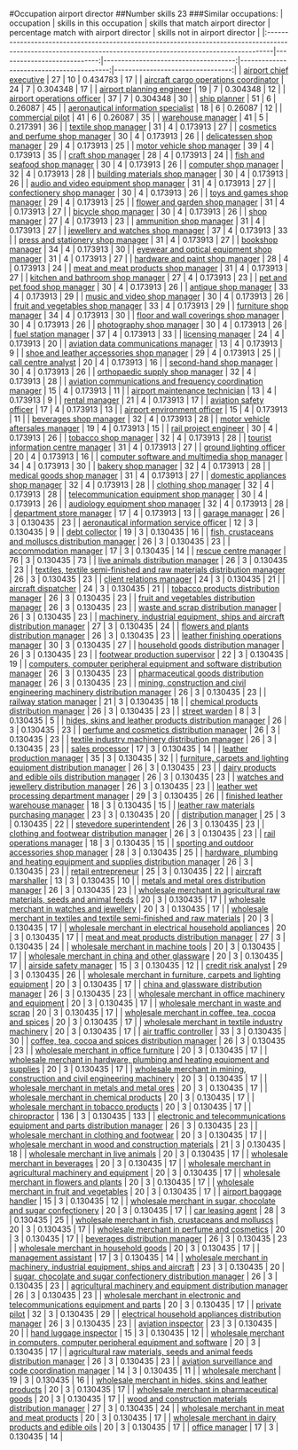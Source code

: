 #Occupation airport director
##Number skills 23
###Similar occupations:
| occupation                                                                                                                                                    |   skills in this occupation |   skills that match airport director |   percentage match with airport director |   skills not in airport director |
|:--------------------------------------------------------------------------------------------------------------------------------------------------------------|----------------------------:|-------------------------------------:|-----------------------------------------:|---------------------------------:|
| [airport chief executive](airport_chief_executive.md)                                                                                                         |                          27 |                                   10 |                                 0.434783 |                               17 |
| [aircraft cargo operations coordinator](aircraft_cargo_operations_coordinator.md)                                                                             |                          24 |                                    7 |                                 0.304348 |                               17 |
| [airport planning engineer](airport_planning_engineer.md)                                                                                                     |                          19 |                                    7 |                                 0.304348 |                               12 |
| [airport operations officer](airport_operations_officer.md)                                                                                                   |                          37 |                                    7 |                                 0.304348 |                               30 |
| [ship planner](ship_planner.md)                                                                                                                               |                          51 |                                    6 |                                 0.26087  |                               45 |
| [aeronautical information specialist](aeronautical_information_specialist.md)                                                                                 |                          18 |                                    6 |                                 0.26087  |                               12 |
| [commercial pilot](commercial_pilot.md)                                                                                                                       |                          41 |                                    6 |                                 0.26087  |                               35 |
| [warehouse manager](warehouse_manager.md)                                                                                                                     |                          41 |                                    5 |                                 0.217391 |                               36 |
| [textile shop manager](textile_shop_manager.md)                                                                                                               |                          31 |                                    4 |                                 0.173913 |                               27 |
| [cosmetics and perfume shop manager](cosmetics_and_perfume_shop_manager.md)                                                                                   |                          30 |                                    4 |                                 0.173913 |                               26 |
| [delicatessen shop manager](delicatessen_shop_manager.md)                                                                                                     |                          29 |                                    4 |                                 0.173913 |                               25 |
| [motor vehicle shop manager](motor_vehicle_shop_manager.md)                                                                                                   |                          39 |                                    4 |                                 0.173913 |                               35 |
| [craft shop manager](craft_shop_manager.md)                                                                                                                   |                          28 |                                    4 |                                 0.173913 |                               24 |
| [fish and seafood shop manager](fish_and_seafood_shop_manager.md)                                                                                             |                          30 |                                    4 |                                 0.173913 |                               26 |
| [computer shop manager](computer_shop_manager.md)                                                                                                             |                          32 |                                    4 |                                 0.173913 |                               28 |
| [building materials shop manager](building_materials_shop_manager.md)                                                                                         |                          30 |                                    4 |                                 0.173913 |                               26 |
| [audio and video equipment shop manager](audio_and_video_equipment_shop_manager.md)                                                                           |                          31 |                                    4 |                                 0.173913 |                               27 |
| [confectionery shop manager](confectionery_shop_manager.md)                                                                                                   |                          30 |                                    4 |                                 0.173913 |                               26 |
| [toys and games shop manager](toys_and_games_shop_manager.md)                                                                                                 |                          29 |                                    4 |                                 0.173913 |                               25 |
| [flower and garden shop manager](flower_and_garden_shop_manager.md)                                                                                           |                          31 |                                    4 |                                 0.173913 |                               27 |
| [bicycle shop manager](bicycle_shop_manager.md)                                                                                                               |                          30 |                                    4 |                                 0.173913 |                               26 |
| [shop manager](shop_manager.md)                                                                                                                               |                          27 |                                    4 |                                 0.173913 |                               23 |
| [ammunition shop manager](ammunition_shop_manager.md)                                                                                                         |                          31 |                                    4 |                                 0.173913 |                               27 |
| [jewellery and watches shop manager](jewellery_and_watches_shop_manager.md)                                                                                   |                          37 |                                    4 |                                 0.173913 |                               33 |
| [press and stationery shop manager](press_and_stationery_shop_manager.md)                                                                                     |                          31 |                                    4 |                                 0.173913 |                               27 |
| [bookshop manager](bookshop_manager.md)                                                                                                                       |                          34 |                                    4 |                                 0.173913 |                               30 |
| [eyewear and optical equipment shop manager](eyewear_and_optical_equipment_shop_manager.md)                                                                   |                          31 |                                    4 |                                 0.173913 |                               27 |
| [hardware and paint shop manager](hardware_and_paint_shop_manager.md)                                                                                         |                          28 |                                    4 |                                 0.173913 |                               24 |
| [meat and meat products shop manager](meat_and_meat_products_shop_manager.md)                                                                                 |                          31 |                                    4 |                                 0.173913 |                               27 |
| [kitchen and bathroom shop manager](kitchen_and_bathroom_shop_manager.md)                                                                                     |                          27 |                                    4 |                                 0.173913 |                               23 |
| [pet and pet food shop manager](pet_and_pet_food_shop_manager.md)                                                                                             |                          30 |                                    4 |                                 0.173913 |                               26 |
| [antique shop manager](antique_shop_manager.md)                                                                                                               |                          33 |                                    4 |                                 0.173913 |                               29 |
| [music and video shop manager](music_and_video_shop_manager.md)                                                                                               |                          30 |                                    4 |                                 0.173913 |                               26 |
| [fruit and vegetables shop manager](fruit_and_vegetables_shop_manager.md)                                                                                     |                          33 |                                    4 |                                 0.173913 |                               29 |
| [furniture shop manager](furniture_shop_manager.md)                                                                                                           |                          34 |                                    4 |                                 0.173913 |                               30 |
| [floor and wall coverings shop manager](floor_and_wall_coverings_shop_manager.md)                                                                             |                          30 |                                    4 |                                 0.173913 |                               26 |
| [photography shop manager](photography_shop_manager.md)                                                                                                       |                          30 |                                    4 |                                 0.173913 |                               26 |
| [fuel station manager](fuel_station_manager.md)                                                                                                               |                          37 |                                    4 |                                 0.173913 |                               33 |
| [licensing manager](licensing_manager.md)                                                                                                                     |                          24 |                                    4 |                                 0.173913 |                               20 |
| [aviation data communications manager](aviation_data_communications_manager.md)                                                                               |                          13 |                                    4 |                                 0.173913 |                                9 |
| [shoe and leather accessories shop manager](shoe_and_leather_accessories_shop_manager.md)                                                                     |                          29 |                                    4 |                                 0.173913 |                               25 |
| [call centre analyst](call_centre_analyst.md)                                                                                                                 |                          20 |                                    4 |                                 0.173913 |                               16 |
| [second-hand shop manager](second-hand_shop_manager.md)                                                                                                       |                          30 |                                    4 |                                 0.173913 |                               26 |
| [orthopaedic supply shop manager](orthopaedic_supply_shop_manager.md)                                                                                         |                          32 |                                    4 |                                 0.173913 |                               28 |
| [aviation communications and frequency coordination manager](aviation_communications_and_frequency_coordination_manager.md)                                   |                          15 |                                    4 |                                 0.173913 |                               11 |
| [airport maintenance technician](airport_maintenance_technician.md)                                                                                           |                          13 |                                    4 |                                 0.173913 |                                9 |
| [rental manager](rental_manager.md)                                                                                                                           |                          21 |                                    4 |                                 0.173913 |                               17 |
| [aviation safety officer](aviation_safety_officer.md)                                                                                                         |                          17 |                                    4 |                                 0.173913 |                               13 |
| [airport environment officer](airport_environment_officer.md)                                                                                                 |                          15 |                                    4 |                                 0.173913 |                               11 |
| [beverages shop manager](beverages_shop_manager.md)                                                                                                           |                          32 |                                    4 |                                 0.173913 |                               28 |
| [motor vehicle aftersales manager](motor_vehicle_aftersales_manager.md)                                                                                       |                          19 |                                    4 |                                 0.173913 |                               15 |
| [rail project engineer](rail_project_engineer.md)                                                                                                             |                          30 |                                    4 |                                 0.173913 |                               26 |
| [tobacco shop manager](tobacco_shop_manager.md)                                                                                                               |                          32 |                                    4 |                                 0.173913 |                               28 |
| [tourist information centre manager](tourist_information_centre_manager.md)                                                                                   |                          31 |                                    4 |                                 0.173913 |                               27 |
| [ground lighting officer](ground_lighting_officer.md)                                                                                                         |                          20 |                                    4 |                                 0.173913 |                               16 |
| [computer software and multimedia shop manager](computer_software_and_multimedia_shop_manager.md)                                                             |                          34 |                                    4 |                                 0.173913 |                               30 |
| [bakery shop manager](bakery_shop_manager.md)                                                                                                                 |                          32 |                                    4 |                                 0.173913 |                               28 |
| [medical goods shop manager](medical_goods_shop_manager.md)                                                                                                   |                          31 |                                    4 |                                 0.173913 |                               27 |
| [domestic appliances shop manager](domestic_appliances_shop_manager.md)                                                                                       |                          32 |                                    4 |                                 0.173913 |                               28 |
| [clothing shop manager](clothing_shop_manager.md)                                                                                                             |                          32 |                                    4 |                                 0.173913 |                               28 |
| [telecommunication equipment shop manager](telecommunication_equipment_shop_manager.md)                                                                       |                          30 |                                    4 |                                 0.173913 |                               26 |
| [audiology equipment shop manager](audiology_equipment_shop_manager.md)                                                                                       |                          32 |                                    4 |                                 0.173913 |                               28 |
| [department store manager](department_store_manager.md)                                                                                                       |                          17 |                                    4 |                                 0.173913 |                               13 |
| [garage manager](garage_manager.md)                                                                                                                           |                          26 |                                    3 |                                 0.130435 |                               23 |
| [aeronautical information service officer](aeronautical_information_service_officer.md)                                                                       |                          12 |                                    3 |                                 0.130435 |                                9 |
| [debt collector](debt_collector.md)                                                                                                                           |                          19 |                                    3 |                                 0.130435 |                               16 |
| [fish, crustaceans and molluscs distribution manager](fish,_crustaceans_and_molluscs_distribution_manager.md)                                                 |                          26 |                                    3 |                                 0.130435 |                               23 |
| [accommodation manager](accommodation_manager.md)                                                                                                             |                          17 |                                    3 |                                 0.130435 |                               14 |
| [rescue centre manager](rescue_centre_manager.md)                                                                                                             |                          76 |                                    3 |                                 0.130435 |                               73 |
| [live animals distribution manager](live_animals_distribution_manager.md)                                                                                     |                          26 |                                    3 |                                 0.130435 |                               23 |
| [textiles, textile semi-finished and raw materials distribution manager](textiles,_textile_semi-finished_and_raw_materials_distribution_manager.md)           |                          26 |                                    3 |                                 0.130435 |                               23 |
| [client relations manager](client_relations_manager.md)                                                                                                       |                          24 |                                    3 |                                 0.130435 |                               21 |
| [aircraft dispatcher](aircraft_dispatcher.md)                                                                                                                 |                          24 |                                    3 |                                 0.130435 |                               21 |
| [tobacco products distribution manager](tobacco_products_distribution_manager.md)                                                                             |                          26 |                                    3 |                                 0.130435 |                               23 |
| [fruit and vegetables distribution manager](fruit_and_vegetables_distribution_manager.md)                                                                     |                          26 |                                    3 |                                 0.130435 |                               23 |
| [waste and scrap distribution manager](waste_and_scrap_distribution_manager.md)                                                                               |                          26 |                                    3 |                                 0.130435 |                               23 |
| [machinery, industrial equipment, ships and aircraft distribution manager](machinery,_industrial_equipment,_ships_and_aircraft_distribution_manager.md)       |                          27 |                                    3 |                                 0.130435 |                               24 |
| [flowers and plants distribution manager](flowers_and_plants_distribution_manager.md)                                                                         |                          26 |                                    3 |                                 0.130435 |                               23 |
| [leather finishing operations manager](leather_finishing_operations_manager.md)                                                                               |                          30 |                                    3 |                                 0.130435 |                               27 |
| [household goods distribution manager](household_goods_distribution_manager.md)                                                                               |                          26 |                                    3 |                                 0.130435 |                               23 |
| [footwear production supervisor](footwear_production_supervisor.md)                                                                                           |                          22 |                                    3 |                                 0.130435 |                               19 |
| [computers, computer peripheral equipment and software distribution manager](computers,_computer_peripheral_equipment_and_software_distribution_manager.md)   |                          26 |                                    3 |                                 0.130435 |                               23 |
| [pharmaceutical goods distribution manager](pharmaceutical_goods_distribution_manager.md)                                                                     |                          26 |                                    3 |                                 0.130435 |                               23 |
| [mining, construction and civil engineering machinery distribution manager](mining,_construction_and_civil_engineering_machinery_distribution_manager.md)     |                          26 |                                    3 |                                 0.130435 |                               23 |
| [railway station manager](railway_station_manager.md)                                                                                                         |                          21 |                                    3 |                                 0.130435 |                               18 |
| [chemical products distribution manager](chemical_products_distribution_manager.md)                                                                           |                          26 |                                    3 |                                 0.130435 |                               23 |
| [street warden](street_warden.md)                                                                                                                             |                           8 |                                    3 |                                 0.130435 |                                5 |
| [hides, skins and leather products distribution manager](hides,_skins_and_leather_products_distribution_manager.md)                                           |                          26 |                                    3 |                                 0.130435 |                               23 |
| [perfume and cosmetics distribution manager](perfume_and_cosmetics_distribution_manager.md)                                                                   |                          26 |                                    3 |                                 0.130435 |                               23 |
| [textile industry machinery distribution manager](textile_industry_machinery_distribution_manager.md)                                                         |                          26 |                                    3 |                                 0.130435 |                               23 |
| [sales processor](sales_processor.md)                                                                                                                         |                          17 |                                    3 |                                 0.130435 |                               14 |
| [leather production manager](leather_production_manager.md)                                                                                                   |                          35 |                                    3 |                                 0.130435 |                               32 |
| [furniture, carpets and lighting equipment distribution manager](furniture,_carpets_and_lighting_equipment_distribution_manager.md)                           |                          26 |                                    3 |                                 0.130435 |                               23 |
| [dairy products and edible oils distribution manager](dairy_products_and_edible_oils_distribution_manager.md)                                                 |                          26 |                                    3 |                                 0.130435 |                               23 |
| [watches and jewellery distribution manager](watches_and_jewellery_distribution_manager.md)                                                                   |                          26 |                                    3 |                                 0.130435 |                               23 |
| [leather wet processing department manager](leather_wet_processing_department_manager.md)                                                                     |                          29 |                                    3 |                                 0.130435 |                               26 |
| [finished leather warehouse manager](finished_leather_warehouse_manager.md)                                                                                   |                          18 |                                    3 |                                 0.130435 |                               15 |
| [leather raw materials purchasing manager](leather_raw_materials_purchasing_manager.md)                                                                       |                          23 |                                    3 |                                 0.130435 |                               20 |
| [distribution manager](distribution_manager.md)                                                                                                               |                          25 |                                    3 |                                 0.130435 |                               22 |
| [stevedore superintendent](stevedore_superintendent.md)                                                                                                       |                          26 |                                    3 |                                 0.130435 |                               23 |
| [clothing and footwear distribution manager](clothing_and_footwear_distribution_manager.md)                                                                   |                          26 |                                    3 |                                 0.130435 |                               23 |
| [rail operations manager](rail_operations_manager.md)                                                                                                         |                          18 |                                    3 |                                 0.130435 |                               15 |
| [sporting and outdoor accessories shop manager](sporting_and_outdoor_accessories_shop_manager.md)                                                             |                          28 |                                    3 |                                 0.130435 |                               25 |
| [hardware, plumbing and heating equipment and supplies distribution manager](hardware,_plumbing_and_heating_equipment_and_supplies_distribution_manager.md)   |                          26 |                                    3 |                                 0.130435 |                               23 |
| [retail entrepreneur](retail_entrepreneur.md)                                                                                                                 |                          25 |                                    3 |                                 0.130435 |                               22 |
| [aircraft marshaller](aircraft_marshaller.md)                                                                                                                 |                          13 |                                    3 |                                 0.130435 |                               10 |
| [metals and metal ores distribution manager](metals_and_metal_ores_distribution_manager.md)                                                                   |                          26 |                                    3 |                                 0.130435 |                               23 |
| [wholesale merchant in agricultural raw materials, seeds and animal feeds](wholesale_merchant_in_agricultural_raw_materials,_seeds_and_animal_feeds.md)       |                          20 |                                    3 |                                 0.130435 |                               17 |
| [wholesale merchant in watches and jewellery](wholesale_merchant_in_watches_and_jewellery.md)                                                                 |                          20 |                                    3 |                                 0.130435 |                               17 |
| [wholesale merchant in textiles and textile semi-finished and raw materials](wholesale_merchant_in_textiles_and_textile_semi-finished_and_raw_materials.md)   |                          20 |                                    3 |                                 0.130435 |                               17 |
| [wholesale merchant in electrical household appliances](wholesale_merchant_in_electrical_household_appliances.md)                                             |                          20 |                                    3 |                                 0.130435 |                               17 |
| [meat and meat products distribution manager](meat_and_meat_products_distribution_manager.md)                                                                 |                          27 |                                    3 |                                 0.130435 |                               24 |
| [wholesale merchant in machine tools](wholesale_merchant_in_machine_tools.md)                                                                                 |                          20 |                                    3 |                                 0.130435 |                               17 |
| [wholesale merchant in china and other glassware](wholesale_merchant_in_china_and_other_glassware.md)                                                         |                          20 |                                    3 |                                 0.130435 |                               17 |
| [airside safety manager](airside_safety_manager.md)                                                                                                           |                          15 |                                    3 |                                 0.130435 |                               12 |
| [credit risk analyst](credit_risk_analyst.md)                                                                                                                 |                          29 |                                    3 |                                 0.130435 |                               26 |
| [wholesale merchant in furniture, carpets and lighting equipment](wholesale_merchant_in_furniture,_carpets_and_lighting_equipment.md)                         |                          20 |                                    3 |                                 0.130435 |                               17 |
| [china and glassware distribution manager](china_and_glassware_distribution_manager.md)                                                                       |                          26 |                                    3 |                                 0.130435 |                               23 |
| [wholesale merchant in office machinery and equipment](wholesale_merchant_in_office_machinery_and_equipment.md)                                               |                          20 |                                    3 |                                 0.130435 |                               17 |
| [wholesale merchant in waste and scrap](wholesale_merchant_in_waste_and_scrap.md)                                                                             |                          20 |                                    3 |                                 0.130435 |                               17 |
| [wholesale merchant in coffee, tea, cocoa and spices](wholesale_merchant_in_coffee,_tea,_cocoa_and_spices.md)                                                 |                          20 |                                    3 |                                 0.130435 |                               17 |
| [wholesale merchant in textile industry machinery](wholesale_merchant_in_textile_industry_machinery.md)                                                       |                          20 |                                    3 |                                 0.130435 |                               17 |
| [air traffic controller](air_traffic_controller.md)                                                                                                           |                          33 |                                    3 |                                 0.130435 |                               30 |
| [coffee, tea, cocoa and spices distribution manager](coffee,_tea,_cocoa_and_spices_distribution_manager.md)                                                   |                          26 |                                    3 |                                 0.130435 |                               23 |
| [wholesale merchant in office furniture](wholesale_merchant_in_office_furniture.md)                                                                           |                          20 |                                    3 |                                 0.130435 |                               17 |
| [wholesale merchant in hardware, plumbing and heating equipment and supplies](wholesale_merchant_in_hardware,_plumbing_and_heating_equipment_and_supplies.md) |                          20 |                                    3 |                                 0.130435 |                               17 |
| [wholesale merchant in mining, construction and civil engineering machinery](wholesale_merchant_in_mining,_construction_and_civil_engineering_machinery.md)   |                          20 |                                    3 |                                 0.130435 |                               17 |
| [wholesale merchant in metals and metal ores](wholesale_merchant_in_metals_and_metal_ores.md)                                                                 |                          20 |                                    3 |                                 0.130435 |                               17 |
| [wholesale merchant in chemical products](wholesale_merchant_in_chemical_products.md)                                                                         |                          20 |                                    3 |                                 0.130435 |                               17 |
| [wholesale merchant in tobacco products](wholesale_merchant_in_tobacco_products.md)                                                                           |                          20 |                                    3 |                                 0.130435 |                               17 |
| [chiropractor](chiropractor.md)                                                                                                                               |                         136 |                                    3 |                                 0.130435 |                              133 |
| [electronic and telecommunications equipment and parts distribution manager](electronic_and_telecommunications_equipment_and_parts_distribution_manager.md)   |                          26 |                                    3 |                                 0.130435 |                               23 |
| [wholesale merchant in clothing and footwear](wholesale_merchant_in_clothing_and_footwear.md)                                                                 |                          20 |                                    3 |                                 0.130435 |                               17 |
| [wholesale merchant in wood and construction materials](wholesale_merchant_in_wood_and_construction_materials.md)                                             |                          21 |                                    3 |                                 0.130435 |                               18 |
| [wholesale merchant in live animals](wholesale_merchant_in_live_animals.md)                                                                                   |                          20 |                                    3 |                                 0.130435 |                               17 |
| [wholesale merchant in beverages](wholesale_merchant_in_beverages.md)                                                                                         |                          20 |                                    3 |                                 0.130435 |                               17 |
| [wholesale merchant in agricultural machinery and equipment](wholesale_merchant_in_agricultural_machinery_and_equipment.md)                                   |                          20 |                                    3 |                                 0.130435 |                               17 |
| [wholesale merchant in flowers and plants](wholesale_merchant_in_flowers_and_plants.md)                                                                       |                          20 |                                    3 |                                 0.130435 |                               17 |
| [wholesale merchant in fruit and vegetables](wholesale_merchant_in_fruit_and_vegetables.md)                                                                   |                          20 |                                    3 |                                 0.130435 |                               17 |
| [airport baggage handler](airport_baggage_handler.md)                                                                                                         |                          15 |                                    3 |                                 0.130435 |                               12 |
| [wholesale merchant in sugar, chocolate and sugar confectionery](wholesale_merchant_in_sugar,_chocolate_and_sugar_confectionery.md)                           |                          20 |                                    3 |                                 0.130435 |                               17 |
| [car leasing agent](car_leasing_agent.md)                                                                                                                     |                          28 |                                    3 |                                 0.130435 |                               25 |
| [wholesale merchant in fish, crustaceans and molluscs](wholesale_merchant_in_fish,_crustaceans_and_molluscs.md)                                               |                          20 |                                    3 |                                 0.130435 |                               17 |
| [wholesale merchant in perfume and cosmetics](wholesale_merchant_in_perfume_and_cosmetics.md)                                                                 |                          20 |                                    3 |                                 0.130435 |                               17 |
| [beverages distribution manager](beverages_distribution_manager.md)                                                                                           |                          26 |                                    3 |                                 0.130435 |                               23 |
| [wholesale merchant in household goods](wholesale_merchant_in_household_goods.md)                                                                             |                          20 |                                    3 |                                 0.130435 |                               17 |
| [management assistant](management_assistant.md)                                                                                                               |                          17 |                                    3 |                                 0.130435 |                               14 |
| [wholesale merchant in machinery, industrial equipment, ships and aircraft](wholesale_merchant_in_machinery,_industrial_equipment,_ships_and_aircraft.md)     |                          23 |                                    3 |                                 0.130435 |                               20 |
| [sugar, chocolate and sugar confectionery distribution manager](sugar,_chocolate_and_sugar_confectionery_distribution_manager.md)                             |                          26 |                                    3 |                                 0.130435 |                               23 |
| [agricultural machinery and equipment distribution manager](agricultural_machinery_and_equipment_distribution_manager.md)                                     |                          26 |                                    3 |                                 0.130435 |                               23 |
| [wholesale merchant in electronic and telecommunications equipment and parts](wholesale_merchant_in_electronic_and_telecommunications_equipment_and_parts.md) |                          20 |                                    3 |                                 0.130435 |                               17 |
| [private pilot](private_pilot.md)                                                                                                                             |                          32 |                                    3 |                                 0.130435 |                               29 |
| [electrical household appliances distribution manager](electrical_household_appliances_distribution_manager.md)                                               |                          26 |                                    3 |                                 0.130435 |                               23 |
| [aviation inspector](aviation_inspector.md)                                                                                                                   |                          23 |                                    3 |                                 0.130435 |                               20 |
| [hand luggage inspector](hand_luggage_inspector.md)                                                                                                           |                          15 |                                    3 |                                 0.130435 |                               12 |
| [wholesale merchant in computers, computer peripheral equipment and software](wholesale_merchant_in_computers,_computer_peripheral_equipment_and_software.md) |                          20 |                                    3 |                                 0.130435 |                               17 |
| [agricultural raw materials, seeds and animal feeds distribution manager](agricultural_raw_materials,_seeds_and_animal_feeds_distribution_manager.md)         |                          26 |                                    3 |                                 0.130435 |                               23 |
| [aviation surveillance and code coordination manager](aviation_surveillance_and_code_coordination_manager.md)                                                 |                          14 |                                    3 |                                 0.130435 |                               11 |
| [wholesale merchant](wholesale_merchant.md)                                                                                                                   |                          19 |                                    3 |                                 0.130435 |                               16 |
| [wholesale merchant in hides, skins and leather products](wholesale_merchant_in_hides,_skins_and_leather_products.md)                                         |                          20 |                                    3 |                                 0.130435 |                               17 |
| [wholesale merchant in pharmaceutical goods](wholesale_merchant_in_pharmaceutical_goods.md)                                                                   |                          20 |                                    3 |                                 0.130435 |                               17 |
| [wood and construction materials distribution manager](wood_and_construction_materials_distribution_manager.md)                                               |                          27 |                                    3 |                                 0.130435 |                               24 |
| [wholesale merchant in meat and meat products](wholesale_merchant_in_meat_and_meat_products.md)                                                               |                          20 |                                    3 |                                 0.130435 |                               17 |
| [wholesale merchant in dairy products and edible oils](wholesale_merchant_in_dairy_products_and_edible_oils.md)                                               |                          20 |                                    3 |                                 0.130435 |                               17 |
| [office manager](office_manager.md)                                                                                                                           |                          17 |                                    3 |                                 0.130435 |                               14 |
